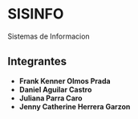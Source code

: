 # SISINFO
Sistemas de Informacion
## Integrantes
- **Frank Kenner Olmos Prada**
- **Daniel Aguilar Castro**
- **Juliana Parra Caro**
- **Jenny Catherine Herrera Garzon**
